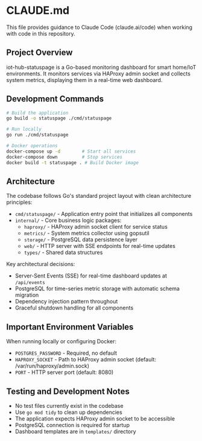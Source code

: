 # CLAUDE.md

This file provides guidance to Claude Code (claude.ai/code) when working with code in this repository.

## Project Overview

iot-hub-statuspage is a Go-based monitoring dashboard for smart home/IoT environments. It monitors services via HAProxy admin socket and collects system metrics, displaying them in a real-time web dashboard.

## Development Commands

```bash
# Build the application
go build -o statuspage ./cmd/statuspage

# Run locally
go run ./cmd/statuspage

# Docker operations
docker-compose up -d        # Start all services
docker-compose down         # Stop services
docker build -t statuspage . # Build Docker image
```

## Architecture

The codebase follows Go's standard project layout with clean architecture principles:

- `cmd/statuspage/` - Application entry point that initializes all components
- `internal/` - Core business logic packages:
  - `haproxy/` - HAProxy admin socket client for service status
  - `metrics/` - System metrics collector using gopsutil
  - `storage/` - PostgreSQL data persistence layer
  - `web/` - HTTP server with SSE endpoints for real-time updates
  - `types/` - Shared data structures

Key architectural decisions:
- Server-Sent Events (SSE) for real-time dashboard updates at `/api/events`
- PostgreSQL for time-series metric storage with automatic schema migration
- Dependency injection pattern throughout
- Graceful shutdown handling for all components

## Important Environment Variables

When running locally or configuring Docker:
- `POSTGRES_PASSWORD` - Required, no default
- `HAPROXY_SOCKET` - Path to HAProxy admin socket (default: /var/run/haproxy/admin.sock)
- `PORT` - HTTP server port (default: 8080)

## Testing and Development Notes

- No test files currently exist in the codebase
- Use `go mod tidy` to clean up dependencies
- The application expects HAProxy admin socket to be accessible
- PostgreSQL connection is required for startup
- Dashboard templates are in `templates/` directory